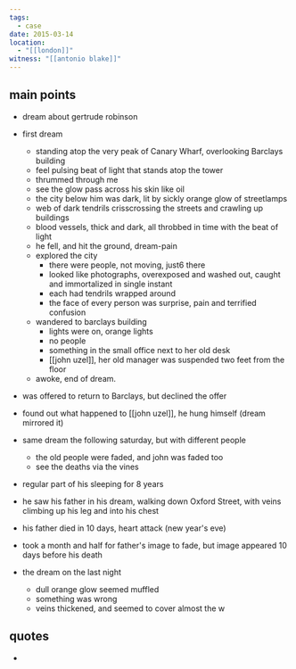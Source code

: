 ```yaml
---
tags:
  - case
date: 2015-03-14
location:
  - "[[london]]"
witness: "[[antonio blake]]"
---
```

## main points
- dream about gertrude robinson
- first dream
	- standing atop the very peak of Canary Wharf, overlooking Barclays building
	- feel pulsing beat of light that stands atop the tower
	- thrummed through me
	- see the glow pass across his skin like oil
	- the city below him was dark, lit by sickly orange glow of streetlamps
	- web of dark tendrils crisscrossing the streets and crawling up buildings
	- blood vessels, thick and dark, all throbbed in time with the beat of light
	- he fell, and hit the ground, dream-pain
	- explored the city
		- there were people, not moving, just6 there
		- looked like photographs, overexposed and washed out, caught and immortalized in single instant
		- each had tendrils wrapped around
		- the face of every person was surprise, pain and terrified confusion
	- wandered to barclays building
		- lights were on, orange lights
		- no people
		- something in the small office next to her old desk
		- [[john uzel]], her old manager was suspended two feet from the floor
	- awoke, end of dream.

- was offered to return to Barclays, but declined the offer
- found out what happened to [[john uzel]], he hung himself (dream mirrored it)

- same dream the following saturday, but with different people
	- the old people were faded, and john was faded too
	- see the deaths via the vines

- regular part of his sleeping for 8 years
- he saw his father in his dream, walking down Oxford Street, with veins climbing up his leg and into his chest
- his father died in 10 days, heart attack (new year's eve)
- took a month and half for father's image to fade, but image appeared 10 days before his death

- the dream on the last night
	- dull orange glow seemed muffled
	- something was wrong
	- veins thickened, and seemed to cover almost the w
## quotes
- 